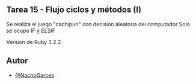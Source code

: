 
## Tarea 15 - Flujo ciclos y métodos (I)

Se realiza el juego "cachipun" con decision aleatoria del computador
Solo se ocupó IF y ELSIF

Version de Ruby 3.2.2


## Autor

- [@NachoGarces](https://github.com/NachoGarces)

